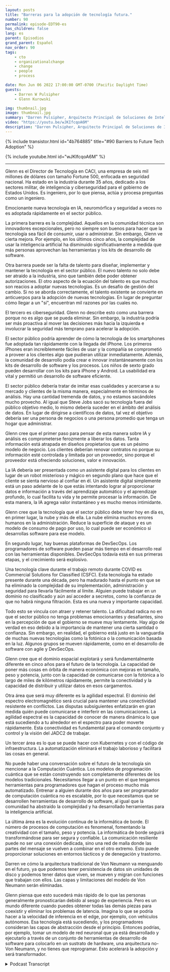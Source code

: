 ```yaml
---
layout: posts
title: "Barreras para la adopción de tecnología futura."
number: 90
permalink: episode-EDT90-es
has_children: false
lang: es
parent: Episodios
grand_parent: Español
nav_order: 90
tags:
    - cto
    - organizationalchange
    - change
    - people
    - process

date: Mon Jun 06 2022 17:00:00 GMT-0700 (Pacific Daylight Time)
guests:
    - Darren W Pulsipher
    - Glenn Kurowski

img: thumbnail.jpg
image: thumbnail.jpg
summary: "Darren Pulsipher, Arquitecto Principal de Soluciones de Intel, analiza las barreras para adoptar nuevas tecnologías en el sector público y lo que se avecina en el futuro junto a Glenn Kurowski, CTO de CACI."
video: "https://youtu.be/wJKIfcqoA6M"
description: "Darren Pulsipher, Arquitecto Principal de Soluciones de Intel, analiza las barreras para adoptar nuevas tecnologías en el sector público y lo que se avecina en el futuro junto a Glenn Kurowski, CTO de CACI."
---
```


<div>
{% include transistor.html id="4b764885" title="#90 Barriers to Future Tech Adoption" %}

{% include youtube.html id="wJKIfcqoA6M" %}
</div>

---

Glenn es el Director de Tecnología en CACI, una empresa de seis mil millones de dólares con tamaño Fortune 500, enfocada en seguridad nacional. Ha estado en la industria durante 35 años, dedicado a los sectores militar, de inteligencia y ciberseguridad para el gobierno de Estados Unidos. Es ingeniero, por lo que piensa, actúa y procesa preguntas como un ingeniero.

Emocionante nueva tecnología en IA, neuromórfica y seguridad a veces no es adoptada rápidamente en el sector público.

La primera barrera es la complejidad. Aquellos en la comunidad técnica son innovadores excepcionales, pero no siempre son buenos para hacer que la tecnología sea fácil de consumir, usar o administrar. Sin embargo, Glenn ve cierta mejora. Por ejemplo, en los últimos cinco años, la complejidad de usar la inteligencia artificial ha disminuido significativamente a medida que más personas aprovechan las herramientas y los kits de desarrollo de software.

Otra barrera puede ser la falta de talento para diseñar, implementar y mantener la tecnología en el sector público. El nuevo talento no solo debe ser atraído a la industria, sino que también debe poder obtener autorizaciones. El otro aspecto de la ecuación del talento es que muchos son reacios a adoptar nuevas tecnologías. Es un desafío de gestión del cambio. Si no se aborda correctamente, el talento existente se convierte en anticuerpos para la adopción de nuevas tecnologías. En lugar de preguntar cómo llegar a un "sí", encuentran mil razones por las cuales no.

El tercero es ciberseguridad. Glenn no describe esto como una barrera porque no es algo que se pueda eliminar. Sin embargo, la industria podría ser más proactiva al mover las decisiones más hacia la izquierda e involucrar la seguridad más temprano para acelerar la adopción.

El sector público podría aprender de cómo la tecnología de los smartphones fue adoptada tan rápidamente con la llegada del iPhone. Los primeros iPhones eran increíblemente fáciles de usar y la compañía se comprometió a proveer a los clientes algo que pudieran utilizar inmediatamente. Además, la comunidad de desarrollo podía crear e innovar instantáneamente con los kits de desarrollo de software y los procesos. Los niños de sexto grado pueden desarrollar con los kits para iPhone y Android. La usabilidad era vital y permitió un desarrollo de software eficiente.

El sector público debería tratar de imitar esas cualidades y acercarse a su mercado y clientes de la misma manera, especialmente en términos de análisis. Hay una cantidad tremenda de datos, y no estamos sacándoles mucho provecho. Al igual que Steve Jobs sacó su tecnología fuera del público objetivo medio, lo mismo debería suceder en el ámbito del análisis de datos. En lugar de dirigirse a científicos de datos, tal vez el objetivo debería ser una persona de negocios o una persona promedio que tenga un hogar que administrar.

Glenn cree que el primer paso para pensar de esta manera sobre IA y análisis es comprometerse ferozmente a liberar los datos. Tanta información está atrapada en diseños propietarios que es un pésimo modelo de negocio. Los clientes deberían renovar contratos no porque su información esté controlada y limitada por un proveedor, sino porque el proveedor está ofreciendo soluciones, valor e innovación.

La IA debería ser presentada como un asistente digital para los clientes en lugar de un robot misterioso y mágico en segundo plano que hace que el cliente se sienta nervioso al confiar en él. Un asistente digital simplemente está un paso adelante de lo que estás intentando lograr al proporcionar datos e información a través del aprendizaje automático y el aprendizaje profundo, lo cual facilita tu vida y te permite procesar la información. De esta manera, la IA agrega valor instantáneo y es mucho menos intimidante.

Glenn cree que la tecnología que el sector público debe tener hoy en día es, en primer lugar, la nube y más de ella. La nube elimina muchos errores humanos en la administración. Reduce la superficie de ataque y es un modelo de consumo de pago por uso, lo cual puede ser económico si desarrollas software para ese modelo.

En segundo lugar, hay buenas plataformas de DevSecOps. Los programadores de software pueden pasar más tiempo en el desarrollo real con las herramientas disponibles. DevSecOps todavía está en sus primeras etapas, y el crecimiento será explosivo.

Una tecnología clave durante el trabajo remoto durante COVID es Commercial Solutions for Classified (CSFC). Esta tecnología ha estado presente durante una década, pero ha madurado hasta el punto en que se ha eliminado la complejidad de su implementación, administración y seguridad para llevarla fácilmente al límite. Alguien puede trabajar en un dominio no clasificado y aún así acceder a secretos, como la confianza de que no habrá ninguna filtración. Esta es una nueva y importante capacidad.

Todo esto se vincula con atraer y retener talento. La dificultad radica no en que el sector público no tenga problemas emocionantes y desafiantes, sino en la percepción de que el gobierno se mueve muy lentamente. Hay algo de verdad en eso debido a la importancia de mantener una cierta santidad o confianza. Sin embargo, en realidad, el gobierno está justo en la vanguardia de muchas nuevas tecnologías como la fotónica o la comunicación basada en la luz. Algunos grupos se mueven rápidamente, como en el desarrollo de software con agile y DevSecOps.

Glenn cree que el dominio espacial explotará y será fundamentalmente diferente en cinco años para el futuro de la tecnología. La capacidad de poner más cosas en órbita de manera económica con mejoras en tamaño, peso y potencia, junto con la capacidad de comunicarse con la fotónica a lo largo de miles de kilómetros rápidamente, permite la conectividad y la capacidad de distribuir y utilizar datos en esos cargamentos.

Otra área que será muy diferente es la agilidad espectral. El dominio del espectro electromagnético será crucial para mantener una conectividad resistente en conflictos. Las disputas subsiguientes enfatizarán en gran medida quién puede comunicarse e interferir en las comunicaciones. La agilidad espectral es la capacidad de conocer de manera dinámica lo que está sucediendo a tu alrededor en el espectro para poder moverte rápidamente. Esta conectividad es fundamental para el comando conjunto y control y la visión del JADC2 de trabajar.

Un tercer área es lo que se puede hacer con Kubernetes y con el código de infraestructura. La automatización eliminará el trabajo laborioso y facilitará las cosas en general.

No puede haber una conversación sobre el futuro de la tecnología sin mencionar a la Computación Cuántica. Los modelos de programación cuántica que se están construyendo son completamente diferentes de los modelos tradicionales. Necesitamos llegar a un punto en el que tengamos herramientas para programadores que hagan el proceso mucho más automatizado. Entrenar a alguien durante dos años para ser programador de computación cuántica no es escalable, por lo que necesitamos que se desarrollen herramientas de desarrollo de software, al igual que la comunidad ha abstraído la complejidad y ha desarrollado herramientas para la inteligencia artificial.

La última área es la evolución continua de la informática de borde. El número de procesos de computación es fenomenal, fomentando la creatividad con el tamaño, peso y potencia. La informática de borde seguirá transformándose para ser segura y confiable. La comunicación resiliente puede no ser una conexión dedicada, sino una red de malla donde las partes del mensaje se vuelven a combinar en el otro extremo. Esto puede proporcionar soluciones en entornos tácticos y de denegación y trastorno.

Darren ve cómo la arquitectura tradicional de Von Neumann va menguando en el futuro, ya que podemos tener persistencia de datos sin unidades de disco y podemos tener datos que viven, se mueven y migran con funciones que trabajan con ellos. Las capas y limitaciones del modelo de Von Neumann serán eliminadas.

Glenn piensa que esto sucederá más rápido de lo que las personas generalmente pronosticarían debido al sesgo de experiencia. Pero es un mundo diferente cuando puedes obtener todas las demás piezas para coexistir y eliminar los problemas de latencia. Imagina lo que se podría hacer a la velocidad de inferencia en el edge, por ejemplo, con vehículos autónomos. Esa tecnología está sucediendo, y los programadores consideran las capas de abstracción desde el principio. Entonces podrías, por ejemplo, tomar un modelo de red neuronal que ya está desarrollado y ejecutarlo a través de un conjunto de herramientas de desarrollo de software para colocarlo en un sustrato de hardware, una arquitectura no-Von Neumann, y no tienes que reprogramar. Esto acelerará la adopción y será transformador.



<details>
<summary> Podcast Transcript </summary>

<p></p>

</details>
